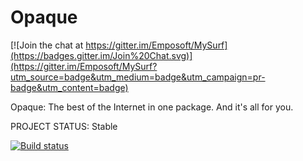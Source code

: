 Opaque
======

[![Join the chat at https://gitter.im/Emposoft/MySurf](https://badges.gitter.im/Join%20Chat.svg)](https://gitter.im/Emposoft/MySurf?utm_source=badge&utm_medium=badge&utm_campaign=pr-badge&utm_content=badge)

Opaque: The best of the Internet in one package. And it's all for you.

PROJECT STATUS: Stable

[![Build status](https://ci.appveyor.com/api/projects/status/fhxps3msc2ef8mnh?retina=true)](https://ci.appveyor.com/project/AJDev77/mysurf)

